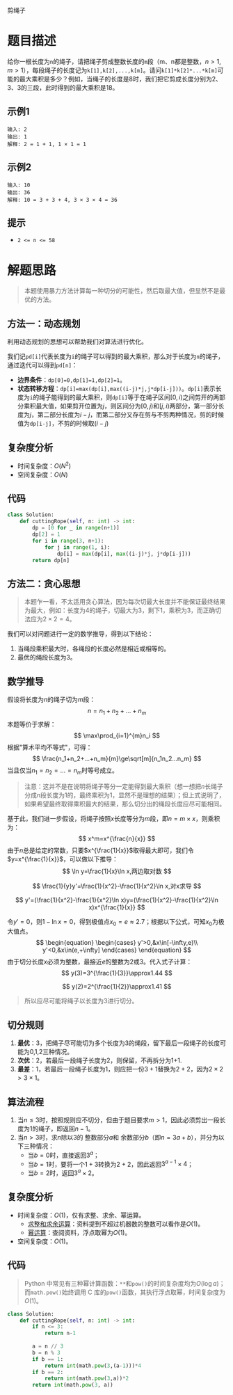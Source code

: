 剪绳子

# 题目描述

给你一根长度为`n`的绳子，请把绳子剪成整数长度的`m`段（m、n都是整数，$n>1,m>1$），每段绳子的长度记为`k[1],k[2],...,k[m]`。请问`k[1]*k[2]*...*k[m]`可能的最大乘积是多少？例如，当绳子的长度是8时，我们把它剪成长度分别为2、3、3的三段，此时得到的最大乘积是18。

## 示例1

```
输入: 2
输出: 1
解释: 2 = 1 + 1, 1 × 1 = 1
```

## 示例2

```
输入: 10
输出: 36
解释: 10 = 3 + 3 + 4, 3 × 3 × 4 = 36
```

## 提示

- `2 <= n <= 58`

# 解题思路

> 本题使用暴力方法计算每一种切分的可能性，然后取最大值，但显然不是最优的方法。

## 方法一：动态规划

利用动态规划的思想可以帮助我们对算法进行优化。

我们记`pd[i]`代表长度为`i`的绳子可以得到的最大乘积，那么对于长度为`n`的绳子，通过迭代可以得到`pd[n]`：

- **边界条件**：`dp[0]=0,dp[1]=1,dp[2]=1`。
- **状态转移方程**：`dp[i]=max(dp[i],max((i-j)*j,j*dp[i-j]))`。`dp[i]`表示长度为`i`的绳子能得到的最大乘积，则`dp[i]`等于在绳子区间$[0,i)$之间剪开的两部分乘积最大值，如果剪开位置为$j$，则区间分为$[0,j)$和$[j,i)$两部分，第一部分长度为$j$，第二部分长度为$i-j$，而第二部分又存在剪与不剪两种情况，剪的时候值为`dp[i-j]`，不剪的时候取$(i-j)$

## 复杂度分析

- 时间复杂度：$O(N^2)$
- 空间复杂度：$O(N)$

## 代码

```python
class Solution:
    def cuttingRope(self, n: int) -> int:
        dp = [0 for _ in range(n+1)]
        dp[2] = 1
        for i in range(3, n+1):
            for j in range(1, i):
                dp[i] = max(dp[i], max((i-j)*j, j*dp[i-j]))
        return dp[n]
```

## 方法二：贪心思想

> 本题乍一看，不太适用贪心算法，因为每次切最大长度并不能保证最终结果为最大，例如：长度为4的绳子，切最大为3，剩下1，乘积为3，而正确切法应为$2\times2=4$。

我们可以对问题进行一定的数学推导，得到以下结论：

1. 当绳段乘积最大时，各绳段的长度必然是相近或相等的。
2. 最优的绳段长度为3。

## 数学推导

假设将长度为$n$的绳子切为$m$段：
$$
n=n_1+n_2+...+n_m
$$
本题等价于求解：
$$
\max\prod_{i=1}^{m}n_i
$$
根据"算术平均不等式"，可得：
$$
\frac{n_1+n_2+...+n_m}{m}\ge\sqrt[m]{n_1n_2...n_m}
$$
当且仅当$n_1=n_2=...=n_m$时等号成立。

>  注意：这并不是在说明将绳子等分一定能得到最大乘积（想一想把$n$长绳子分成$n$段长度为1的，最终乘积为1，显然不是理想的结果）；但上式说明了，如果希望最终取得乘积最大的结果，那么切分出的绳段长度应尽可能相同。

基于此，我们进一步假设，将绳子按照$x$长度等分为$m$段，即$n=m\times x$，则乘积为：
$$
x^m=x^{\frac{n}{x}}
$$
由于$n$总是给定的常数，只要$x^{\frac{1}{x}}$取得最大即可，我们令$y=x^{\frac{1}{x}}$，可以做以下推导：
$$
\ln y=\frac{1}{x}\ln x,两边取对数
$$

$$
\frac{1}{y}y'=\frac{1}{x^2}-\frac{1}{x^2}\ln x,对x求导
$$

$$
y'=(\frac{1}{x^2}-\frac{1}{x^2}\ln x)y=(\frac{1}{x^2}-\frac{1}{x^2}\ln x)x^{\frac{1}{x}}
$$

令$y'=0$，则$1-\ln x=0$，得到极值点$x_0=e\approx2.7$；根据以下公式，可知$x_0$为极大值点。
$$
\begin{equation}
\begin{cases}
y'>0,&x\in[-\infty,e)\\
y'<0,&x\in(e,+\infty]
\end{cases}
\end{equation}
$$
由于切分长度$x$必须为整数，最接近$e$的整数为$2$或$3$。代入式子计算：
$$
y(3)=3^{\frac{1}{3}}\approx1.44
$$

$$
y(2)=2^{\frac{1}{2}}\approx1.41
$$

> 所以应尽可能将绳子以长度为$3$进行切分。

## 切分规则

1. **最优**：3，把绳子尽可能切为多个长度为3的绳段，留下最后一段绳子的长度可能为0,1,2三种情况。
2. **次优**：2，若最后一段绳子长度为2，则保留，不再拆分为1+1.
3. **最差**：1，若最后一段绳子长度为1，则应把一份$3+1$替换为$2+2$，因为$2\times2>3\times1$。

## 算法流程

1. 当$n\le3$时，按照规则应不切分，但由于题目要求$m>1$，因此必须剪出一段长度为$1$的绳子，即返回$n-1$。
2. 当$n>3$时，求$n$除以$3$的 整数部分$a$和 余数部分$b$（即$n=3a+b$），并分为以下三种情况：
   - 当$b=0$时，直接返回$3^a$；
   - 当$b=1$时，要将一个$1+3$转换为$2+2$，因此返回$3^{a-1}\times4$；
   - 当$b=2$时，返回$3^a\times2$。

## 复杂度分析

- 时间复杂度：$O(1)$，仅有求整、求余、幂运算。
  - [求整和求余运算](https://stackoverflow.com/questions/35189851/time-complexity-of-modulo-operator-in-python)：资料提到不超过机器数的整数可以看作是$O(1)$。
  - [幂运算](https://stackoverflow.com/questions/32418731/java-math-powa-b-time-complexity)：查阅资料，浮点取幂为$O(1)$。
- 空间复杂度：$O(1)$。

## 代码

> Python 中常见有三种幂计算函数：`**`和`pow()`的时间复杂度均为$O(\log a)$；而`math.pow()`始终调用 C 库的`pow()`函数，其执行浮点取幂，时间复杂度为$O(1)$。
>

```python
class Solution:
    def cuttingRope(self, n: int) -> int:
        if n <= 3:
            return n-1
        
        a = n // 3
        b = n % 3
        if b == 1:
            return int(math.pow(3,(a-1)))*4
        if b == 2:
            return int(math.pow(3,a))*2
        return int(math.pow(3, a))
```

